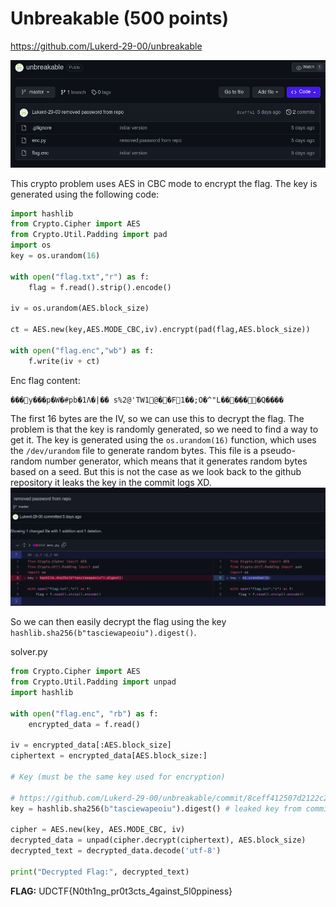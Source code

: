 # Unbreakable (500 points)

https://github.com/Lukerd-29-00/unbreakable

![Alt text](./_images/image.png)

This crypto problem uses AES in CBC mode to encrypt the flag. The key is generated using the following code:

```python
import hashlib
from Crypto.Cipher import AES
from Crypto.Util.Padding import pad
import os
key = os.urandom(16)

with open("flag.txt","r") as f:
    flag = f.read().strip().encode()

iv = os.urandom(AES.block_size)

ct = AES.new(key,AES.MODE_CBC,iv).encrypt(pad(flag,AES.block_size))

with open("flag.enc","wb") as f:
    f.write(iv + ct)
```

Enc flag content:
```
���y���p�W�#pb�1Ʌ�|�� s%2@'TW1@��F1��;O�^"L������Q����
```

The first 16 bytes are the IV, so we can use this to decrypt the flag. The problem is that the key is randomly generated, so we need to find a way to get it. The key is generated using the `os.urandom(16)` function, which uses the `/dev/urandom` file to generate random bytes. This file is a pseudo-random number generator, which means that it generates random bytes based on a seed. But this is not the case as we look back to the github repository it leaks the key in the commit logs XD.
![Alt text](image-1.png)

So we can then easily decrypt the flag using the key `hashlib.sha256(b"tasciewapeoiu").digest()`.

solver.py
```python
from Crypto.Cipher import AES
from Crypto.Util.Padding import unpad
import hashlib

with open("flag.enc", "rb") as f:
    encrypted_data = f.read()

iv = encrypted_data[:AES.block_size]
ciphertext = encrypted_data[AES.block_size:]

# Key (must be the same key used for encryption)

# https://github.com/Lukerd-29-00/unbreakable/commit/8ceff412507d2122c28a09a5ad13b92e6dab96b5
key = hashlib.sha256(b"tasciewapeoiu").digest() # leaked key from commit log XD

cipher = AES.new(key, AES.MODE_CBC, iv)
decrypted_data = unpad(cipher.decrypt(ciphertext), AES.block_size)
decrypted_text = decrypted_data.decode('utf-8')

print("Decrypted Flag:", decrypted_text)
```

**FLAG:** UDCTF{N0th1ng_pr0t3cts_4gainst_5l0ppiness}